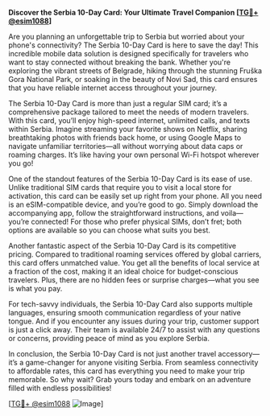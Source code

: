 **Discover the Serbia 10-Day Card: Your Ultimate Travel Companion [[TG💪+ @esim1088](https://t.me/s/esim1088)]**

Are you planning an unforgettable trip to Serbia but worried about your phone's connectivity? The Serbia 10-Day Card is here to save the day! This incredible mobile data solution is designed specifically for travelers who want to stay connected without breaking the bank. Whether you're exploring the vibrant streets of Belgrade, hiking through the stunning Fruška Gora National Park, or soaking in the beauty of Novi Sad, this card ensures that you have reliable internet access throughout your journey.

The Serbia 10-Day Card is more than just a regular SIM card; it’s a comprehensive package tailored to meet the needs of modern travelers. With this card, you’ll enjoy high-speed internet, unlimited calls, and texts within Serbia. Imagine streaming your favorite shows on Netflix, sharing breathtaking photos with friends back home, or using Google Maps to navigate unfamiliar territories—all without worrying about data caps or roaming charges. It’s like having your own personal Wi-Fi hotspot wherever you go!

One of the standout features of the Serbia 10-Day Card is its ease of use. Unlike traditional SIM cards that require you to visit a local store for activation, this card can be easily set up right from your phone. All you need is an eSIM-compatible device, and you’re good to go. Simply download the accompanying app, follow the straightforward instructions, and voila—you’re connected! For those who prefer physical SIMs, don’t fret; both options are available so you can choose what suits you best.

Another fantastic aspect of the Serbia 10-Day Card is its competitive pricing. Compared to traditional roaming services offered by global carriers, this card offers unmatched value. You get all the benefits of local service at a fraction of the cost, making it an ideal choice for budget-conscious travelers. Plus, there are no hidden fees or surprise charges—what you see is what you pay.

For tech-savvy individuals, the Serbia 10-Day Card also supports multiple languages, ensuring smooth communication regardless of your native tongue. And if you encounter any issues during your trip, customer support is just a click away. Their team is available 24/7 to assist with any questions or concerns, providing peace of mind as you explore Serbia.

In conclusion, the Serbia 10-Day Card is not just another travel accessory—it’s a game-changer for anyone visiting Serbia. From seamless connectivity to affordable rates, this card has everything you need to make your trip memorable. So why wait? Grab yours today and embark on an adventure filled with endless possibilities! 

[[TG💪+ @esim1088](https://t.me/s/esim1088) ![Image](https://i.postimg.cc/Y0z9fWf4/image.png)]